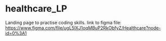 # healthcare_LP
Landing page to practise coding skills.
link to figma file:
https://www.figma.com/file/ugL5lXJ1oqMBuP2RkObfyZ/Healthcare?node-id=0%3A1
